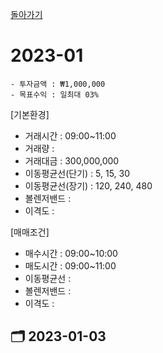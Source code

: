 [돌아가기](/StockCompany-Korea/README.md)

# 2023-01
```
- 투자금액 : ₩1,000,000
- 목표수익 : 일최대 03%
```

[기본환경]
- 거래시간 : 09:00~11:00
- 거래량 : 
- 거래대금 : 300,000,000
- 이동평균선(단기) : 5, 15, 30
- 이동평균선(장기) : 120, 240, 480
- 볼렌저밴드 : 
- 이격도 : 

[매매조건]
- 매수시간 : 09:00~10:00
- 매도시간 : 09:00~11:00
- 이동평균선 : 
- 볼렌저밴드 : 
- 이격도 : 

## :card_index_dividers: 2023-01-03
